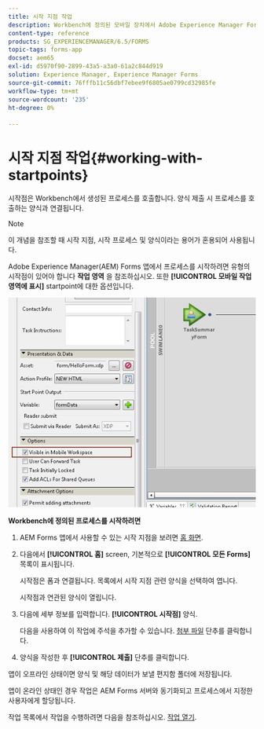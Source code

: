 ```yaml
---
title: 시작 지점 작업
description: Workbench에 정의된 모바일 장치에서 Adobe Experience Manager Forms 프로세스를 사용하는 단계입니다.
content-type: reference
products: SG_EXPERIENCEMANAGER/6.5/FORMS
topic-tags: forms-app
docset: aem65
exl-id: d5970f90-2899-43a5-a3a0-61a2c844d919
solution: Experience Manager, Experience Manager Forms
source-git-commit: 76fffb11c56dbf7ebee9f6805ae0799cd32985fe
workflow-type: tm+mt
source-wordcount: '235'
ht-degree: 0%

---
```


# 시작 지점 작업{#working-with-startpoints}

시작점은 Workbench에서 생성된 프로세스를 호출합니다. 양식 제출 시 프로세스를 호출하는 양식과 연결됩니다.

>[!NOTE]
>
>이 개념을 참조할 때 시작 지점, 시작 프로세스 및 양식이라는 용어가 혼용되어 사용됩니다.

Adobe Experience Manager(AEM) Forms 앱에서 프로세스를 시작하려면 유형의 시작점이 있어야 합니다 **작업 영역** 을 참조하십시오. 또한 **[!UICONTROL 모바일 작업 영역에 표시]** startpoint에 대한 옵션입니다.

![mws_startpoint_select_option](assets/mws_startpoint_select_option.png)

**Workbench에 정의된 프로세스를 시작하려면**

1. AEM Forms 앱에서 사용할 수 있는 시작 지점을 보려면 [홈 화면](../../forms/using/home-screen.md).
1. 다음에서 **[!UICONTROL 홈]** screen, 기본적으로 **[!UICONTROL 모든 Forms]** 목록이 표시됩니다.

   시작점은 폼과 연결됩니다. 목록에서 시작 지점 관련 양식을 선택하여 엽니다.

   시작점과 연관된 양식이 열립니다.

1. 다음에 세부 정보를 입력합니다. **[!UICONTROL 시작점]** 양식.

   다음을 사용하여 이 작업에 주석을 추가할 수 있습니다. [첨부 파일](../../forms/using/add-attachments.md) 단추를 클릭합니다.

1. 양식을 작성한 후 **[!UICONTROL 제출]** 단추를 클릭합니다.

앱이 오프라인 상태이면 양식 및 해당 데이터가 보낼 편지함 폴더에 저장됩니다.

앱이 온라인 상태인 경우 작업은 AEM Forms 서버와 동기화되고 프로세스에서 지정한 사용자에게 할당됩니다.

작업 목록에서 작업을 수행하려면 다음을 참조하십시오. [작업 열기](/help/forms/using/open-task.md).
